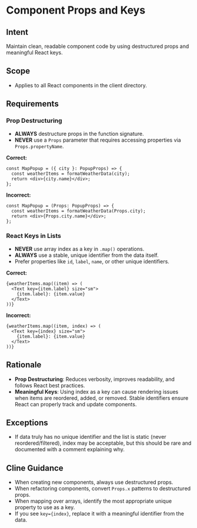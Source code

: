 # Component Props and Keys

## Intent
Maintain clean, readable component code by using destructured props and meaningful React keys.

## Scope
- Applies to all React components in the client directory.

## Requirements

### Prop Destructuring
- **ALWAYS** destructure props in the function signature.
- **NEVER** use a `Props` parameter that requires accessing properties via `Props.propertyName`.

**Correct:**
```tsx
const MapPopup = ({ city }: PopupProps) => {
  const weatherItems = formatWeatherData(city);
  return <div>{city.name}</div>;
};
```

**Incorrect:**
```tsx
const MapPopup = (Props: PopupProps) => {
  const weatherItems = formatWeatherData(Props.city);
  return <div>{Props.city.name}</div>;
};
```

### React Keys in Lists
- **NEVER** use array index as a key in `.map()` operations.
- **ALWAYS** use a stable, unique identifier from the data itself.
- Prefer properties like `id`, `label`, `name`, or other unique identifiers.

**Correct:**
```tsx
{weatherItems.map((item) => (
  <Text key={item.label} size="sm">
    {item.label}: {item.value}
  </Text>
))}
```

**Incorrect:**
```tsx
{weatherItems.map((item, index) => (
  <Text key={index} size="sm">
    {item.label}: {item.value}
  </Text>
))}
```

## Rationale
- **Prop Destructuring**: Reduces verbosity, improves readability, and follows React best practices.
- **Meaningful Keys**: Using index as a key can cause rendering issues when items are reordered, added, or removed. Stable identifiers ensure React can properly track and update components.

## Exceptions
- If data truly has no unique identifier and the list is static (never reordered/filtered), index may be acceptable, but this should be rare and documented with a comment explaining why.

## Cline Guidance
- When creating new components, always use destructured props.
- When refactoring components, convert `Props.x` patterns to destructured props.
- When mapping over arrays, identify the most appropriate unique property to use as a key.
- If you see `key={index}`, replace it with a meaningful identifier from the data.

